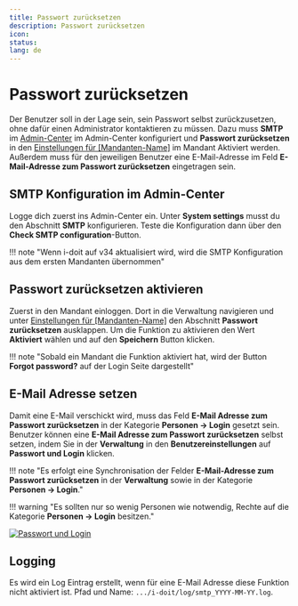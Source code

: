 ```yaml
---
title: Passwort zurücksetzen
description: Passwort zurücksetzen
icon:
status:
lang: de
---
```


# Passwort zurücksetzen

Der Benutzer soll in der Lage sein, sein Passwort selbst zurückzusetzen, ohne dafür einen Administrator kontaktieren zu müssen. Dazu muss **SMTP** im [Admin-Center](admin-center.md) im Admin-Center konfiguriert und **Passwort zurücksetzen** in den [Einstellungen für [Mandanten-Name]](./verwaltung/mandanten-name-verwaltung/einstellungen-mandanten-name.md) im Mandant Aktiviert werden. Außerdem muss für den jeweiligen Benutzer eine E-Mail-Adresse im Feld **E-Mail-Adresse zum Passwort zurücksetzen** eingetragen sein.

## SMTP Konfiguration im Admin-Center

Logge dich zuerst ins Admin-Center ein. Unter **System settings** musst du den Abschnitt **SMTP** konfigurieren. Teste die Konfiguration dann über den **Check SMTP configuration**-Button.

!!! note "Wenn i-doit auf v34 aktualisiert wird, wird die SMTP Konfiguration aus dem ersten Mandanten übernommen"

## Passwort zurücksetzen aktivieren

Zuerst in den Mandant einloggen. Dort in die Verwaltung navigieren und unter [Einstellungen für [Mandanten-Name]](verwaltung/mandanten-name-verwaltung/einstellungen-mandanten-name.md) den Abschnitt **Passwort zurücksetzen** ausklappen. Um die Funktion zu aktivieren den Wert **Aktiviert** wählen und auf den **Speichern** Button klicken.

!!! note "Sobald ein Mandant die Funktion aktiviert hat, wird der Button **Forgot password?** auf der Login Seite dargestellt"

## E-Mail Adresse setzen

Damit eine E-Mail verschickt wird, muss das Feld **E-Mail Adresse zum Passwort zurücksetzen** in der Kategorie **Personen -> Login** gesetzt sein. Benutzer können eine **E-Mail Adresse zum Passwort zurücksetzen** selbst setzen, indem Sie in der **Verwaltung** in den **Benutzereinstellungen** auf **Passwort und Login** klicken.

!!! note "Es erfolgt eine Synchronisation der Felder **E-Mail-Adresse zum Passwort zurücksetzen** in der **Verwaltung** sowie in der Kategorie **Personen -> Login**."

!!! warning "Es sollten nur so wenig Personen wie notwendig, Rechte auf die Kategorie **Personen -> Login** besitzen."

[![Passwort und Login](../assets/images/de/administration/passwort-zuruecksetzen/Passwort-und-Login.png)](../assets/images/de/administration/passwort-zuruecksetzen/Passwort-und-Login.png)

## Logging

Es wird ein Log Eintrag erstellt, wenn für eine E-Mail Adresse diese Funktion nicht aktiviert ist. Pfad und Name: `.../i-doit/log/smtp_YYYY-MM-YY.log`.
